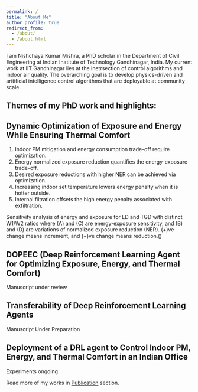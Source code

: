 ```yaml
---
permalink: /
title: "About Me"
author_profile: true
redirect_from: 
  - /about/
  - /about.html
---
```


I am Nishchaya Kumar Mishra, a PhD scholar in the Department of Civil Engineering at Indian Inatitute of Technology Gandhinagar, India. My current work at IIT Gandhinagar lies at the inetrsection of control algorithms and indoor air quality. The overarching goal is to develop physics-driven and aritificial intelligence control algorithms that are deployable at community scale. 

Themes of my PhD work and highlights:
---
Dynamic Optimization of Exposure and Energy While Ensuring Thermal Comfort
---
1. Indoor PM mitigation and energy consumption trade-off require optimization.
2. Energy normalized exposure reduction quantifies the energy-exposure trade-off.
3. Desired exposure reductions with higher NER can be achieved via optimization.
4. Increasing indoor set temperature lowers energy penalty when it is hotter outside.
5. Internal filtration offsets the high energy penalty associated with exfiltration.

Sensitivity analysis of energy and exposure for LD and TGD with distinct W1/W2 ratios where (A) and (C) are energy-exposure sensitivity, and (B) and (D) are variations of normalized exposure reduction (NER). (+)ve change means increment, and (−)ve change means reduction.()

DOPEEC (Deep Reinforcement Learning Agent for Optimizing Exposure, Energy, and Thermal Comfort)
---
Manuscript under review

Transferability of Deep Reinforcement Learning Agents
---
Manuscript Under Preparation

Deployment of a DRL agent to Control Indoor PM, Energy, and Thermal Comfort in an Indian Office
---
Experiments ongoing

Read more of my works in [Publication](https://nishmishra15.github.io//publications) section.
  


